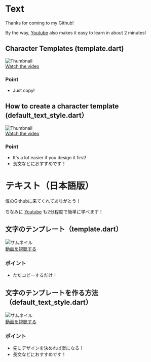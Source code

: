 # Text  
Thanks for coming to my Github!  
  
By the way, [Youtube](https://www.youtube.com/channel/UCCzS-jNyzsQdeSylkcM4iLw) also makes it easy to learn in about 2 minutes!  
## Character Templates (template.dart)  
![Thumbnail](https://i9.ytimg.com/vi/eQBX_ou-Tek/maxresdefault.jpg?time=1648334100000&sqp=CJSq_pEG&rs=AOn4CLC9detoOKwJUzz22PaoU_gqcD2Riw)  
[Watch the video](https://youtu.be/Ppz1TG7Ck8M)  
  
### Point  
- Just copy! 
## How to create a character template (default_text_style.dart）  
![Thumbnail](https://i9.ytimg.com/vi/Ul7a0MWquVo/maxresdefault.jpg?time=1648333800000&sqp=COin_pEG&rs=AOn4CLAcpiw0z3XA7r5QYZ7QtGTbRcfx6Q)  
[Watch the video](https://youtu.be/Ul7a0MWquVo)  
  
### Point  
- It's a lot easier if you design it first!
- 長文などにおすすめです！
  
# テキスト（日本語版）  
僕のGithubに来てくれてありがとう！  
  
ちなみに [Youtube](https://www.youtube.com/channel/UCCzS-jNyzsQdeSylkcM4iLw) も2分程度で簡単に学べます！  
## 文字のテンプレート（template.dart）  
![サムネイル](https://i9.ytimg.com/vi/eQBX_ou-Tek/maxresdefault.jpg?time=1648334100000&sqp=CJSq_pEG&rs=AOn4CLC9detoOKwJUzz22PaoU_gqcD2Riw)  
[動画を視聴する](https://youtu.be/Ppz1TG7Ck8M)  
  
### ポイント  
- ただコピーするだけ！
## 文字のテンプレートを作る方法（default_text_style.dart）  
![サムネイル](https://i9.ytimg.com/vi/Ul7a0MWquVo/maxresdefault.jpg?time=1648333800000&sqp=COin_pEG&rs=AOn4CLAcpiw0z3XA7r5QYZ7QtGTbRcfx6Q)  
[動画を視聴する](https://youtu.be/Ul7a0MWquVo)  
  
### ポイント  
- 先にデザインを決めれば楽になる！
- 長文などにおすすめです！


